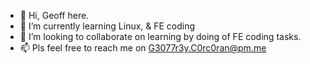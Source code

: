 - 👋 Hi, Geoff here.
- 🌱 I’m currently learning Linux, & FE coding
- 💞️ I’m looking to collaborate on learning by doing of FE coding tasks.
- 📫 Pls feel free to reach me on G3077r3y.C0rc0ran@pm.me

<!---
G3077r3yC0rc0ran/G3077r3yC0rc0ran is a ✨ special ✨ repository because its `README.md` (this file) appears on your GitHub profile.
You can click the Preview link to take a look at your changes.
--->
